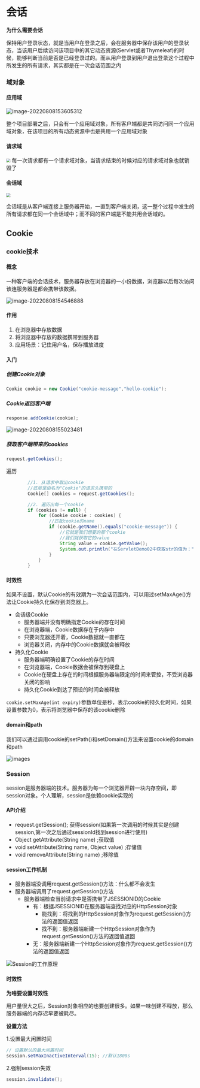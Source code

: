 # 会话

**为什么需要会话**

保持用户登录状态，就是当用户在登录之后，会在服务器中保存该用户的登录状态，当该用户后续访问该项目中的其它动态资源(Servlet或者Thymeleaf)的时候，能够判断当前是否是已经登录过的。而从用户登录到用户退出登录这个过程中所发生的所有请求，其实都是在一次会话范围之内

### 域对象

#### 应用域

![image-20220808153605312](6.会话.assets/image-20220808153605312.png)

整个项目部署之后，只会有一个应用域对象，所有客户端都是共同访问同一个应用域对象，在该项目的所有动态资源中也是共用一个应用域对象



#### 请求域

<img src="6.会话.assets/img014.png" style="zoom:67%;" />
每一次请求都有一个请求域对象，当请求结束的时候对应的请求域对象也就销毁了



#### 会话域

<img src="6.会话.assets/img015.png" style="zoom:67%;" />

会话域是从客户端连接上服务器开始，一直到客户端关闭，这一整个过程中发生的所有请求都在同一个会话域中；而不同的客户端是不能共用会话域的。



## Cookie

### cookie技术

#### 概念

一种客户端的会话技术，服务器存放在浏览器的一小份数据，浏览器以后每次访问该连服务器是都会携带该数据。

![image-20220808154546888](6.会话.assets/image-20220808154546888.png)



#### 作用

1. 在浏览器中存放数据
2. 将浏览器中存放的数据携带到服务器
3. 应用场景：记住用户名，保存播放进度



#### 入门

##### 创建Cookie对象

```java
Cookie cookie = new Cookie("cookie-message","hello-cookie");
```

##### Cookie返回客户端

```java
response.addCookie(cookie);
```

![image-20220808155023481](6.会话.assets/image-20220808155023481.png)

##### 获取客户端带来的cookies

```java
request.getCookies();
```

遍历

```java
		//1. 从请求中取出cookie
        //底层是由名为"Cookie"的请求头携带的
        Cookie[] cookies = request.getCookies();

        //2. 遍历出每一个cookie
        if (cookies != null) {
            for (Cookie cookie : cookies) {
                //匹配cookie的name
                if (cookie.getName().equals("cookie-message")) {
                    //它就是我们想要的那个cookie
                    //我们就获取它的value
                    String value = cookie.getValue();
                    System.out.println("在ServletDemo02中获取str的值为：" + value);
                }
            }
        }
```



#### 时效性

如果不设置，默认Cookie的有效期为一次会话范围内，可以用过setMaxAge()方法让Cookie持久化保存到浏览器上。

- 会话级Cookie
  - 服务器端并没有明确指定Cookie的存在时间
  - 在浏览器端，Cookie数据存在于内存中
  - 只要浏览器还开着，Cookie数据就一直都在
  - 浏览器关闭，内存中的Cookie数据就会被释放
- 持久化Cookie
  - 服务器端明确设置了Cookie的存在时间
  - 在浏览器端，Cookie数据会被保存到硬盘上
  - Cookie在硬盘上存在的时间根据服务器端限定的时间来管控，不受浏览器关闭的影响
  - 持久化Cookie到达了预设的时间会被释放

`cookie.setMaxAge(int expiry)`参数单位是秒，表示cookie的持久化时间，如果设置参数为0，表示将浏览器中保存的该cookie删除



#### domain和path

我们可以通过调用cookie的setPath()和setDomain()方法来设置cookie的domain和path

![images](6.会话.assets/img010.png)



### Session

session是服务器端的技术。服务器为每一个浏览器开辟一块内存空间，即session对象。个人理解，session是依赖cookie实现的



#### API介绍

- request.getSession(); 获得session(如果第一次调用的时候其实是创建session,第一次之后通过sessionId找到session进行使用)
- Object getAttribute(String name) ;获取值
- void setAttribute(String name, Object value) ;存储值
- void removeAttribute(String name)  ;移除值



#### session工作机制

- 服务器端没调用request.getSession()方法：什么都不会发生
- 服务器端调用了request.getSession()方法
  - 服务器端检查当前请求中是否携带了JSESSIONID的Cookie
    - 有：根据JSESSIONID在服务器端查找对应的HttpSession对象
      - 能找到：将找到的HttpSession对象作为request.getSession()方法的返回值返回
      - 找不到：服务器端新建一个HttpSession对象作为request.getSession()方法的返回值返回
    - 无：服务器端新建一个HttpSession对象作为request.getSession()方法的返回值返回

![Session的工作原理](6.会话.assets/Session的工作原理.png)



#### 时效性

**为啥要设置时效性**

用户量很大之后，Session对象相应的也要创建很多。如果一味创建不释放，那么服务器端的内存迟早要被耗尽。

**设置方法**

1.设置最大闲置时间

```java
// 设置默认的最大闲置时间
session.setMaxInactiveInterval(15); //默认1800s
```

2.强制session失效

```java
session.invalidate();
```

